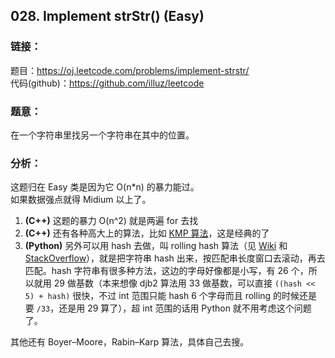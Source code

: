 ## 028. Implement strStr() (Easy)

### **链接**：
题目：https://oj.leetcode.com/problems/implement-strstr/  
代码(github)：https://github.com/illuz/leetcode

### **题意**：
在一个字符串里找另一个字符串在其中的位置。  

### **分析**：
这题归在 Easy 类是因为它 O(n*n) 的暴力能过。  
如果数据强点就得 Midium 以上了。  

1. **(C++)** 这题的暴力 O(n^2) 就是两遍 for 去找  
2. **(C++)** 还有各种高大上的算法，比如 [KMP 算法](http://en.wikipedia.org/wiki/Knuth-Morris-Pratt_algorithm)，这是经典的了  
3. **(Python)** 另外可以用 hash 去做，叫 rolling hash 算法（见 [Wiki](http://en.wikipedia.org/wiki/Rolling_hash) 和 [StackOverflow](http://stackoverflow.com/questions/711770/fast-implementation-of-rolling-hash)），就是把字符串 hash 出来，按匹配串长度窗口去滚动，再去匹配。hash 字符串有很多种方法，这边的字母好像都是小写，有 26 个，所以就用 29 做基数（本来想像 djb2 算法用 33 做基数，可以直接 `((hash << 5) + hash)` 很快，不过 int 范围只能 hash 6 个字母而且 rolling 的时候还是要 `/33`，还是用 29 算了），超 int 范围的话用 Python 就不用考虑这个问题了。  

其他还有 Boyer–Moore，Rabin–Karp 算法，具体自己去搜。  
